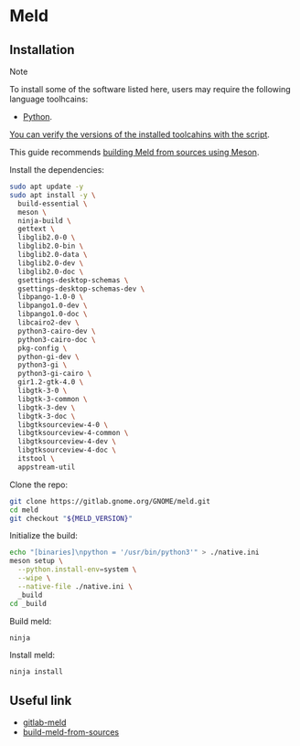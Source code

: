 # Meld

## Installation

> [!NOTE]
>
> To install some of the software listed here, users may require the following language toolhcains:
> - [Python](../../../system-setup/toolchains/python/README.md).
>
> [You can verify the versions of the installed toolcahins with the script](../../../system-setup/toolchains/README.md#verify-versions-of-the-installed-toolchains).

This guide recommends [building Meld from sources using Meson][build-meld-from-sources].

Install the dependencies:

```bash
sudo apt update -y
sudo apt install -y \
  build-essential \
  meson \
  ninja-build \
  gettext \
  libglib2.0-0 \
  libglib2.0-bin \
  libglib2.0-data \
  libglib2.0-dev \
  libglib2.0-doc \
  gsettings-desktop-schemas \
  gsettings-desktop-schemas-dev \
  libpango-1.0-0 \
  libpango1.0-dev \
  libpango1.0-doc \
  libcairo2-dev \
  python3-cairo-dev \
  python3-cairo-doc \
  pkg-config \
  python-gi-dev \
  python3-gi \
  python3-gi-cairo \
  gir1.2-gtk-4.0 \
  libgtk-3-0 \
  libgtk-3-common \
  libgtk-3-dev \
  libgtk-3-doc \
  libgtksourceview-4-0 \
  libgtksourceview-4-common \
  libgtksourceview-4-dev \
  libgtksourceview-4-doc \
  itstool \
  appstream-util
```

Clone the repo:

```bash
git clone https://gitlab.gnome.org/GNOME/meld.git
cd meld
git checkout "${MELD_VERSION}"
```

Initialize the build:

```bash
echo "[binaries]\npython = '/usr/bin/python3'" > ./native.ini
meson setup \
  --python.install-env=system \
  --wipe \
  --native-file ./native.ini \
  _build
cd _build
```

Build meld:

```bash
ninja
```

Install meld:

```bash
ninja install
```

## Useful link

- [gitlab-meld][gitlab-meld]
- [build-meld-from-sources][build-meld-from-sources]

[gitlab-meld]: https://gitlab.gnome.org/GNOME/meld
[build-meld-from-sources]: https://gitlab.gnome.org/GNOME/meld#building
